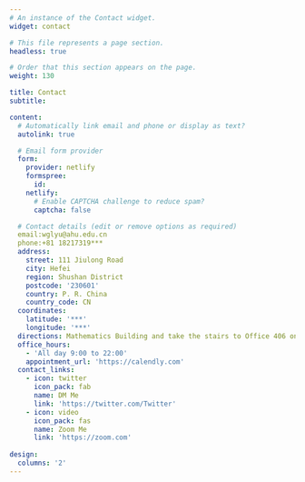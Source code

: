 ```yaml
---
# An instance of the Contact widget.
widget: contact

# This file represents a page section.
headless: true

# Order that this section appears on the page.
weight: 130

title: Contact
subtitle:

content:
  # Automatically link email and phone or display as text?
  autolink: true

  # Email form provider
  form:
    provider: netlify
    formspree:
      id:
    netlify:
      # Enable CAPTCHA challenge to reduce spam?
      captcha: false

  # Contact details (edit or remove options as required)
  email:wglyu@ahu.edu.cn
  phone:+81 18217319***
  address:
    street: 111 Jiulong Road
    city: Hefei
    region: Shushan District
    postcode: '230601'
    country: P. R. China
    country_code: CN
  coordinates:
    latitude: '***'
    longitude: '***'
  directions: Mathematics Building and take the stairs to Office 406 on Floor 4
  office_hours:
    - 'All day 9:00 to 22:00'
    appointment_url: 'https://calendly.com'
  contact_links:
    - icon: twitter
      icon_pack: fab
      name: DM Me
      link: 'https://twitter.com/Twitter'
    - icon: video
      icon_pack: fas
      name: Zoom Me
      link: 'https://zoom.com'
 
design:
  columns: '2'
---
```

